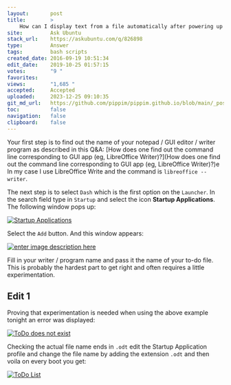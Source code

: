 ```yaml
---
layout:       post
title:        >
    How can I display text from a file automatically after powering up my computer, in text editor or terminal?
site:         Ask Ubuntu
stack_url:    https://askubuntu.com/q/826898
type:         Answer
tags:         bash scripts
created_date: 2016-09-19 10:51:34
edit_date:    2019-10-25 01:57:15
votes:        "9 "
favorites:    
views:        "1,685 "
accepted:     Accepted
uploaded:     2023-12-25 09:10:35
git_md_url:   https://github.com/pippim/pippim.github.io/blob/main/_posts/2016/2016-09-19-How-can-I-display-text-from-a-file-automatically-after-powering-up-my-computer_-in-text-editor-or-terminal_.md
toc:          false
navigation:   false
clipboard:    false
---
```


Your first step is to find out the name of your notepad / GUI editor / writer program as described in this Q&A: [How does one find out the command line corresponding to GUI app (eg, LibreOffice Writer)?](How does one find out the command line corresponding to GUI app (eg, LibreOffice Writer)?)e In my case I use LibreOffice Write and the command is `libreoffice --writer`.

The next step is to select `Dash` which is the first option on the `Launcher`. In the search field type in `Startup` and select the icon **Startup Applications**. The following window pops up: 

[![Startup Applications][1]][1]

Select the `Add` button. And this window appears:

[![enter image description here][2]][2]

Fill in your writer / program name and pass it the name of your to-do file. This is probably the hardest part to get right and often requires a little experimentation.

## Edit 1


Proving that experimentation is needed when using the above example tonight an error was displayed:

[![ToDo does not exist][3]][3]

Checking the actual file name ends in `.odt` edit the Startup Application profile and change the file name by adding the extension `.odt` and then voila on every boot you get:

[![ToDo List][4]][4]


  [1]: https://i.stack.imgur.com/zseqym.png
  [2]: https://i.stack.imgur.com/KBcwhm.png
  [3]: https://i.stack.imgur.com/ScnJam.png
  [4]: https://i.stack.imgur.com/4OaV6l.png
